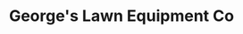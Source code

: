 ---
title: "George's Lawn Equipment Co"
url: /el-cajon/georges-lawn-equipment-co/
shop: doityourself
---
